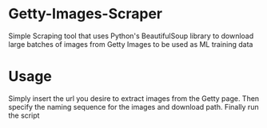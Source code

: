 # Getty-Images-Scraper
Simple Scraping tool that uses Python's BeautifulSoup library to download large batches of images from Getty Images to be used as ML training data

# Usage
Simply insert the url you desire to extract images from the Getty page. Then specify the naming sequence for the images and download path. Finally run the script 

